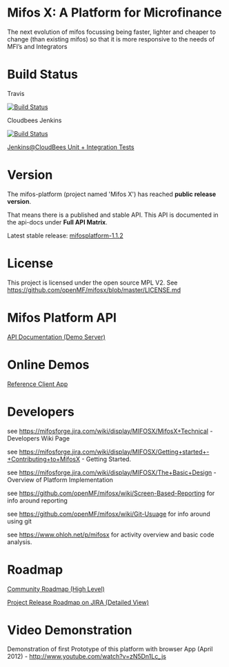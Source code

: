 Mifos X: A Platform for Microfinance
======

The next evolution of mifos focussing being faster, lighter and cheaper to change (than existing mifos) so that it is more responsive to the needs of MFI’s and Integrators

Build Status
============

Travis

[![Build
Status](https://travis-ci.org/openMF/mifosx.png?branch=master)](https://travis-ci.org/openMF/mifosx)

Cloudbees Jenkins

[![Build
Status](https://openmf.ci.cloudbees.com/job/MIFOSX%20INTEGRATION%20TEST/badge/icon)](https://openmf.ci.cloudbees.com/job/MIFOSX%20INTEGRATION%20TEST/)

<a target="_blank" href="https://openmf.ci.cloudbees.com/job/MIFOSX%20INTEGRATION%20TEST/"  title="Jenkins@CloudBees">Jenkins@CloudBees Unit + Integration Tests</a>


Version
==========

The mifos-platform (project named 'Mifos X') has reached <b>public release version</b>. 

That means there is a published and stable API. This API is documented in the api-docs under <b>Full API Matrix</b>.

Latest stable release: <a target="_blank" href="https://github.com/openMF/mifosx/tree/mifosplatform-1.1.2" title="mifosplatform-1.1.2">mifosplatform-1.1.2</a>

License
=============

This project is licensed under the open source MPL V2. See https://github.com/openMF/mifosx/blob/master/LICENSE.md

Mifos Platform API
=====================

<a target="_blank" href="https://demo.openmf.org/api-docs/apiLive.htm" title="mifos platform api">API Documentation (Demo Server)</a>


Online Demos
=============================

<a target="_blank" href="https://demo.openmf.org" title="Reference Client App">Reference Client App</a>

Developers
==========
see https://mifosforge.jira.com/wiki/display/MIFOSX/MifosX+Technical - Developers Wiki Page

see https://mifosforge.jira.com/wiki/display/MIFOSX/Getting+started+-+Contributing+to+MifosX  - Getting Started.

see https://mifosforge.jira.com/wiki/display/MIFOSX/The+Basic+Design - Overview of Platform Implementation

see https://github.com/openMF/mifosx/wiki/Screen-Based-Reporting for info around reporting

see https://github.com/openMF/mifosx/wiki/Git-Usuage for info around using git

see https://www.ohloh.net/p/mifosx for activity overview and basic code analysis.

Roadmap
==============

<a target="_blank" href="http://goo.gl/IXS9Q" title="Community Roadmap (High Level)">Community Roadmap (High Level)</a>

<a target="_blank" href="https://mifosforge.jira.com/browse/MIFOSX#selectedTab=com.atlassian.jira.plugin.system.project%3Aroadmap-panel" 
   title="Project Release Roadmap on JIRA (Detailed View)">Project Release Roadmap on JIRA (Detailed View)</a>

Video Demonstration
===============

Demonstration of first Prototype of this platform with browser App (April 2012) - http://www.youtube.com/watch?v=zN5Dn1Lc_js
